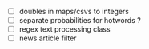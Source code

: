 - [ ] doubles in maps/csvs to integers
- [ ] separate probabilities for hotwords ?
- [ ] regex text processing class
- [ ] news article filter
